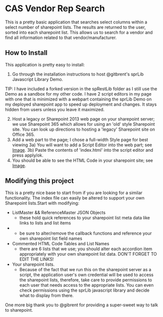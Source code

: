# CAS Vendor Rep Search
This is a pretty basic application that searches select columns within a select number of sharepoint lists. The results are returned to the user, sorted into each sharepoint list. This allows us to search for a vendor and find all information related to that vendor/manufacturer. 

## How to Install
This application is pretty easy to install:

1) Go through the installation instructions to host @gitbrent's sprLib Javascript Library Demo. 

TIP: I have included a forked version in the spRestLib folder as I still use the Demo as a sandbox for my other code. I have 2 script editors in my page with one that is minimized with a webpart containing the sprLib Demo on my deployed sharepoint app to speed up deployment and changes. It stays hidden from users unless you leave it maximized.

2) Host a legacy or Sharepoint 2013 web page on your sharepoint server; we use Sharepoint 365 which allows for using an 'old' style Sharepoint site. You can look up directions to hosting a 'legacy' Sharepoint site on Office 365.
3) Add a web part to the page; I chose a full-width Style page for best viewing
	3a) You will want to add a Script Editor into the web part; see [Image](https://github.com/JAZConsulting/CAS-VendorRepSearch/blob/master/vendor%20rep%20search/assets/images/setup-1.png).
	3b) Paste the contents of 'index.html' into the script editor and press apply/ok.
4) You should be able to see the HTML Code in your sharepoint site; see [Image](https://github.com/JAZConsulting/CAS-VendorRepSearch/blob/master/vendor%20rep%20search/assets/images/setup-2.png).

## Modifying this project
This is a pretty nice base to start from if you are looking for a similar functionality. The index file can easily be altered to support your own Sharepoint lists.Start with modifying:
* ListMaster && ReferenceMaster JSON Objects
  * these hold quick references to your sharepoint list meta data like links to lists and list items
 * * be sure to alter/remove the callback functions and reference your own sharepoint list field names
* Commented HTML Code Tables and List Names
  * there are 6 lists that we use; you should alter each accordion item appropriately with your own sharepoint list data. DON'T FORGET TO EDIT THE LINKS!
* Your sharepoint lists. 
  * Because of the fact that we run this on the sharepoint server as a script, the application user's own credential will be used to access the sharepoint lists, therefore, take care to provide permissions to each user that needs access to the appropriate lists. You can even check permissions using the sprLib javascript library and decide what to display from there.

 One more big thank you to @gibrent for providing a super-sweet way to talk to sharepoint. 